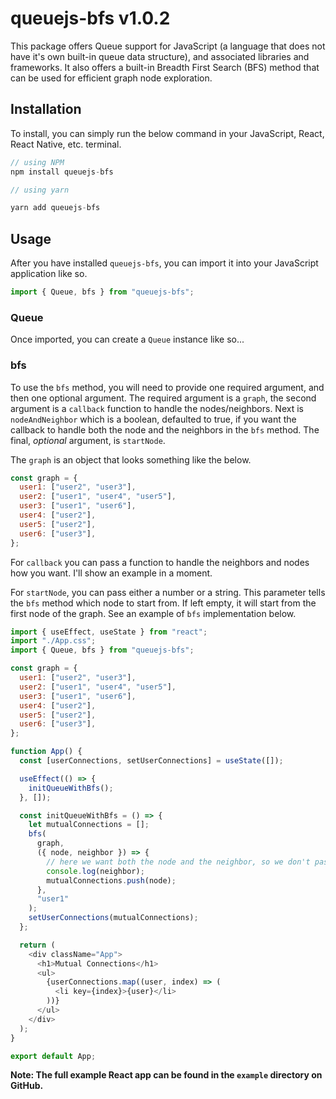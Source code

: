 # queuejs-bfs v1.0.2

This package offers Queue support for JavaScript (a language that does not have it's own built-in queue data structure), and associated libraries and frameworks. It also offers a built-in Breadth First Search (BFS) method that can be used for efficient graph node exploration.

## Installation

To install, you can simply run the below command in your JavaScript, React, React Native, etc. terminal.

```javascript
// using NPM
npm install queuejs-bfs

// using yarn

yarn add queuejs-bfs
```

## Usage

After you have installed `queuejs-bfs`, you can import it into your JavaScript application like so.

```javascript
import { Queue, bfs } from "queuejs-bfs";
```

### Queue

Once imported, you can create a `Queue` instance like so...

### bfs

To use the `bfs` method, you will need to provide one required argument, and then one optional argument. The required argument is a `graph`, the second argument is a `callback` function to handle the nodes/neighbors. Next is `nodeAndNeighbor` which is a boolean, defaulted to true, if you want the callback to handle both the node and the neighbors in the `bfs` method. The final, _optional_ argument, is `startNode`.

The `graph` is an object that looks something like the below.

```javascript
const graph = {
  user1: ["user2", "user3"],
  user2: ["user1", "user4", "user5"],
  user3: ["user1", "user6"],
  user4: ["user2"],
  user5: ["user2"],
  user6: ["user3"],
};
```

For `callback` you can pass a function to handle the neighbors and nodes how you want. I'll show an example in a moment.

For `startNode`, you can pass either a number or a string. This parameter tells the `bfs` method which node to start from. If left empty, it will start from the first node of the graph. See an example of `bfs` implementation below.

```javascript
import { useEffect, useState } from "react";
import "./App.css";
import { Queue, bfs } from "queuejs-bfs";

const graph = {
  user1: ["user2", "user3"],
  user2: ["user1", "user4", "user5"],
  user3: ["user1", "user6"],
  user4: ["user2"],
  user5: ["user2"],
  user6: ["user3"],
};

function App() {
  const [userConnections, setUserConnections] = useState([]);

  useEffect(() => {
    initQueueWithBfs();
  }, []);

  const initQueueWithBfs = () => {
    let mutualConnections = [];
    bfs(
      graph,
      ({ node, neighbor }) => {
        // here we want both the node and the neighbor, so we don't pass anything for `nodeAndNeighbor`. It defaults to true.
        console.log(neighbor);
        mutualConnections.push(node);
      },
      "user1"
    );
    setUserConnections(mutualConnections);
  };

  return (
    <div className="App">
      <h1>Mutual Connections</h1>
      <ul>
        {userConnections.map((user, index) => (
          <li key={index}>{user}</li>
        ))}
      </ul>
    </div>
  );
}

export default App;
```

**Note: The full example React app can be found in the `example` directory on GitHub.**
